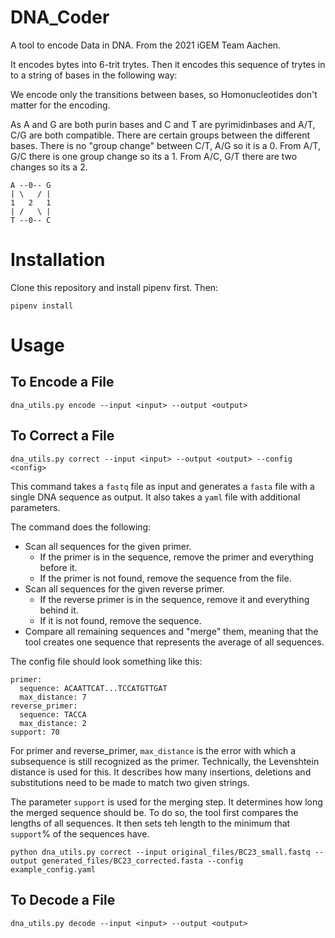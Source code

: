# DNA_Coder

A tool to encode Data in DNA.
From the 2021 iGEM Team Aachen.

It encodes bytes into 6-trit trytes.
Then it encodes this sequence of trytes in to a string of bases in the following way:

We encode only the transitions between bases, so Homonucleotides don't matter for the encoding.

As A and G are both purin bases and C and T are pyrimidinbases and A/T, C/G are both compatible.
There are certain groups between the different bases.
There is no "group change" between C/T, A/G so it is a 0.
From A/T, G/C there is one group change so its a 1.
From A/C, G/T there are two changes so its a 2.



```
A --0-- G
| \   / |
1   2   1
| /   \ |
T --0-- C
```

# Installation
Clone this repository and install pipenv first. Then:
```
pipenv install
```

# Usage

## To Encode a File

`dna_utils.py encode --input <input> --output <output>`

## To Correct a File
`dna_utils.py correct --input <input> --output <output> --config <config>`

This command takes a `fastq` file as input and generates a `fasta` file with a single DNA sequence as output.
It also takes a `yaml` file with additional parameters.

The command does the following:

- Scan all sequences for the given primer.
  - If the primer is in the sequence, remove the primer and everything before it.
  - If the primer is not found, remove the sequence from the file.
- Scan all sequences for the given reverse primer.
  - If the reverse primer is in the sequence, remove it and everything behind it.
  - If it is not found, remove the sequence.
- Compare all remaining sequences and "merge" them, meaning that the tool creates one sequence that represents the average of all sequences.

The config file should look something like this:

```buildoutcfg
primer:
  sequence: ACAATTCAT...TCCATGTTGAT
  max_distance: 7
reverse_primer:
  sequence: TACCA
  max_distance: 2
support: 70
```

For primer and reverse_primer, `max_distance` is the error with which a subsequence is still recognized as the primer.
Technically, the Levenshtein distance is used for this.
It describes how many insertions, deletions and substitutions need to be made to match two given strings.

The parameter `support` is used for the merging step.
It determines how long the merged sequence should be.
To do so, the tool first compares the lengths of all sequences.
It then sets teh length to the minimum that `support`% of the sequences have.

`python dna_utils.py correct --input original_files/BC23_small.fastq --output generated_files/BC23_corrected.fasta --config example_config.yaml`

## To Decode a File
`dna_utils.py decode --input <input> --output <output>`
